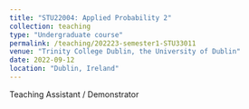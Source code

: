 ```yaml
---
title: "STU22004: Applied Probability 2"
collection: teaching
type: "Undergraduate course"
permalink: /teaching/202223-semester1-STU33011
venue: "Trinity College Dublin, the University of Dublin"
date: 2022-09-12
location: "Dublin, Ireland"
---
```


Teaching Assistant / Demonstrator
